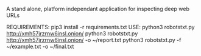 A stand alone, platform independant application for inspecting deep web URLs



REQUIREMENTS: pip3 install -r requirements.txt
USE: python3 robotstxt.py http://xmh57jrzrnw6insl.onion/
     python3 robotstxt.py http://xmh57jrzrnw6insl.onion/ -o ~/report.txt
     python3 robotstxt.py -f ~/example.txt -o ~/final.txt
